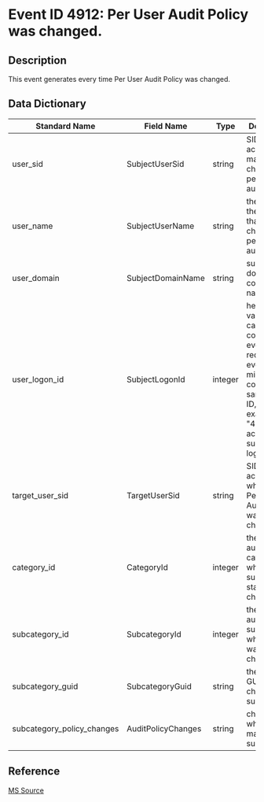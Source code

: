 # Event ID 4912: Per User Audit Policy was changed.

## Description

This event generates every time Per User Audit Policy was changed.

## Data Dictionary

|Standard Name|Field Name|Type|Description|Sample Value|
|---|---|---|---|---|
|user_sid|SubjectUserSid|string|SID of account that made a change to per-user audit policy.|S-1-5-21-3457937927-2839227994-823803824-1104|
|user_name|SubjectUserName|string|the name of the account that made a change to per-user audit policy.|dadmin|
|user_domain|SubjectDomainName|string|subject's domain or computer name.|CONTOSO|
|user_logon_id|SubjectLogonId|integer|hexadecimal value that can help you correlate this event with recent events that might contain the same Logon ID, for example, "4624: An account was successfully logged on."|0x11ae30|
|target_user_sid|TargetUserSid|string|SID of account for which the Per User Audit Policy was changed.|S-1-5-21-3457937927-2839227994-823803824-2104|
|category_id|CategoryId|integer|the name of auditing category which subcategory state was changed.|%%8276|
|subcategory_id|SubcategoryId|integer|the name of auditing subcategory which state was changed.|%%13312|
|subcategory_guid|SubcategoryGuid|string|the unique GUID of changed subcategory.|{0CCE922B-69AE-11D9-BED3-505054503030}|
|subcategory_policy_changes|AuditPolicyChanges|string|changes which were made for the subcategory.|%%8452|

## Reference

[MS Source](https://github.com/MicrosoftDocs/windows-itpro-docs/blob/public/windows/security/threat-protection/auditing/event-4912.md)
